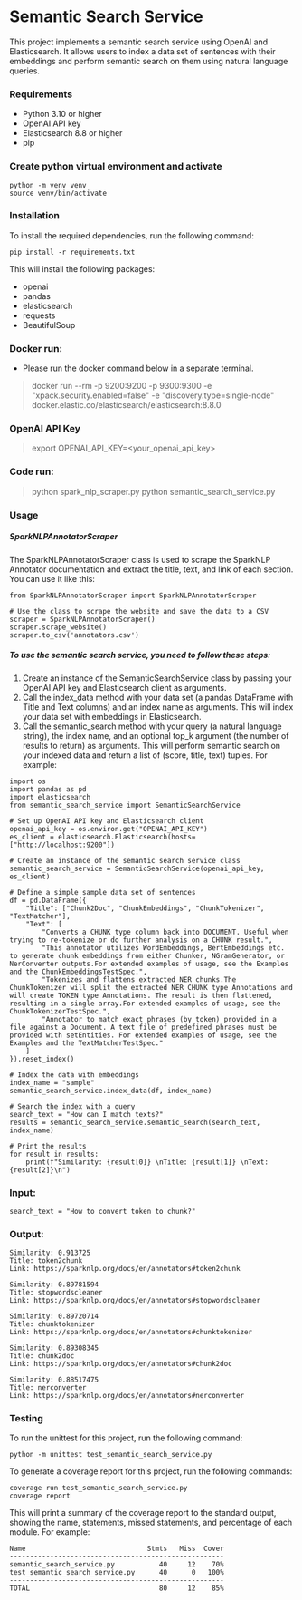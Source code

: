 
# Semantic Search Service
This project implements a semantic search service using OpenAI and Elasticsearch. It allows users to index a data set of sentences with their embeddings and perform semantic search on them using natural language queries.

### Requirements
* Python 3.10 or higher
* OpenAI API key
* Elasticsearch 8.8 or higher
* pip

### Create python virtual environment and activate
```
python -m venv venv
source venv/bin/activate
```

### Installation
To install the required dependencies, run the following command:

`pip install -r requirements.txt`

This will install the following packages:

* openai
* pandas
* elasticsearch
* requests
* BeautifulSoup


### Docker run:
- Please run the docker command below in a separate terminal.
>docker run --rm -p 9200:9200 -p 9300:9300 -e "xpack.security.enabled=false" -e "discovery.type=single-node" docker.elastic.co/elasticsearch/elasticsearch:8.8.0

### OpenAI API Key
>export OPENAI_API_KEY=<your_openai_api_key>

### Code run:
>python spark_nlp_scraper.py
>python semantic_search_service.py


### Usage
##### SparkNLPAnnotatorScraper

The SparkNLPAnnotatorScraper class is used to scrape the SparkNLP Annotator documentation and extract the title, text, and link of each section.
You can use it like this:
```
from SparkNLPAnnotatorScraper import SparkNLPAnnotatorScraper

# Use the class to scrape the website and save the data to a CSV
scraper = SparkNLPAnnotatorScraper()
scraper.scrape_website()
scraper.to_csv('annotators.csv')
```

##### To use the semantic search service, you need to follow these steps:

1. Create an instance of the SemanticSearchService class by passing your OpenAI API key and Elasticsearch client as arguments.
2. Call the index_data method with your data set (a pandas DataFrame with Title and Text columns) and an index name as arguments. This will index your data set with embeddings in Elasticsearch.
3. Call the semantic_search method with your query (a natural language string), the index name, and an optional top_k argument (the number of results to return) as arguments. This will perform semantic search on your indexed data and return a list of (score, title, text) tuples.
For example:

```
import os
import pandas as pd
import elasticsearch
from semantic_search_service import SemanticSearchService

# Set up OpenAI API key and Elasticsearch client
openai_api_key = os.environ.get("OPENAI_API_KEY")
es_client = elasticsearch.Elasticsearch(hosts=["http://localhost:9200"])

# Create an instance of the semantic search service class
semantic_search_service = SemanticSearchService(openai_api_key, es_client)

# Define a simple sample data set of sentences
df = pd.DataFrame({
    "Title": ["Chunk2Doc", "ChunkEmbeddings", "ChunkTokenizer", "TextMatcher"],
    "Text": [
        "Converts a CHUNK type column back into DOCUMENT. Useful when trying to re-tokenize or do further analysis on a CHUNK result.",
        "This annotator utilizes WordEmbeddings, BertEmbeddings etc. to generate chunk embeddings from either Chunker, NGramGenerator, or NerConverter outputs.For extended examples of usage, see the Examples and the ChunkEmbeddingsTestSpec.",
        "Tokenizes and flattens extracted NER chunks.The ChunkTokenizer will split the extracted NER CHUNK type Annotations and will create TOKEN type Annotations. The result is then flattened, resulting in a single array.For extended examples of usage, see the ChunkTokenizerTestSpec.",
        "Annotator to match exact phrases (by token) provided in a file against a Document. A text file of predefined phrases must be provided with setEntities. For extended examples of usage, see the Examples and the TextMatcherTestSpec."
    ]
}).reset_index()

# Index the data with embeddings
index_name = "sample"
semantic_search_service.index_data(df, index_name)

# Search the index with a query
search_text = "How can I match texts?"
results = semantic_search_service.semantic_search(search_text, index_name)

# Print the results
for result in results:
    print(f"Similarity: {result[0]} \nTitle: {result[1]} \nText: {result[2]}\n")
```

### Input:
```search_text = "How to convert token to chunk?"```

### Output:
```
Similarity: 0.913725 
Title: token2chunk 
Link: https://sparknlp.org/docs/en/annotators#token2chunk

Similarity: 0.89781594 
Title: stopwordscleaner 
Link: https://sparknlp.org/docs/en/annotators#stopwordscleaner

Similarity: 0.89720714 
Title: chunktokenizer 
Link: https://sparknlp.org/docs/en/annotators#chunktokenizer

Similarity: 0.89308345 
Title: chunk2doc 
Link: https://sparknlp.org/docs/en/annotators#chunk2doc

Similarity: 0.88517475 
Title: nerconverter 
Link: https://sparknlp.org/docs/en/annotators#nerconverter

```

### Testing
To run the unittest for this project, run the following command:

`python -m unittest test_semantic_search_service.py`

To generate a coverage report for this project, run the following commands:

```
coverage run test_semantic_search_service.py
coverage report
```

This will print a summary of the coverage report to the standard output, showing the name, statements, missed statements, and percentage of each module. For example:
```
Name                              Stmts   Miss  Cover
-----------------------------------------------------
semantic_search_service.py           40     12    70%
test_semantic_search_service.py      40      0   100%
-----------------------------------------------------
TOTAL                                80     12    85%
```
